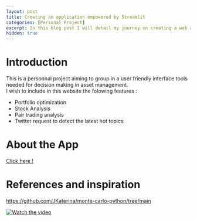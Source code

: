 ```yaml
---
layout: post
title: Creating an application empowered by Streamlit
categories: [Personal Project]
excerpt: In this blog post I will detail my journey on creating a web app using the streamlit library
hidden: true
---
```


# Introduction

This is a personnal project aiming to group in a user friendly interface tools needed for decision making in asset management.  
I wish to include in this website the folowing features : 
- Portfolio optimization
- Stock Analysis 
- Pair trading analysis
- Twitter request to detect the latest hot topics 

# About the App 

[Click here !](https://gamma-project.streamlit.app/Portfolio_Optimizer)

# References and inspiration 

https://github.com/JKaterina/monte-carlo-python/tree/main

[![Watch the video](https://img.youtube.com/vi/0E_31WqVzCY/default.jpg)](https://www.youtube.com/watch?v=0E_31WqVzCY)

